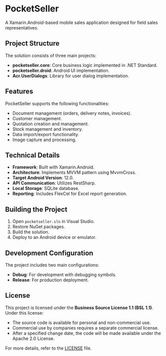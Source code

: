 # PocketSeller

A Xamarin.Android-based mobile sales application designed for field sales representatives.

## Project Structure

The solution consists of three main projects:

- **pocketseller.core**: Core business logic implemented in .NET Standard.
- **pocketseller.droid**: Android UI implementation.
- **Acr.UserDialogs**: Library for user dialog implementation.

## Features

PocketSeller supports the following functionalities:

- Document management (orders, delivery notes, invoices).
- Customer management.
- Quotation creation and management.
- Stock management and inventory.
- Data import/export functionality.
- Image capture and processing.

## Technical Details

- **Framework**: Built with Xamarin.Android.
- **Architecture**: Implements MVVM pattern using MvvmCross.
- **Target Android Version**: 12.0.
- **API Communication**: Utilizes RestSharp.
- **Local Storage**: SQLite database.
- **Reporting**: Includes FlexCel for Excel report generation.

## Building the Project

1. Open `pocketseller.sln` in Visual Studio.
2. Restore NuGet packages.
3. Build the solution.
4. Deploy to an Android device or emulator.

## Development Configuration

The project includes two main configurations:

- **Debug**: For development with debugging symbols.
- **Release**: For production deployment.

## License

This project is licensed under the **Business Source License 1.1 (BSL 1.1)**. Under this license:

- The source code is available for personal and non-commercial use.
- Commercial use by companies requires a separate commercial license.
- After a specified change date, the code will be made available under the Apache 2.0 License.

For more details, refer to the [LICENSE](LICENSE) file.